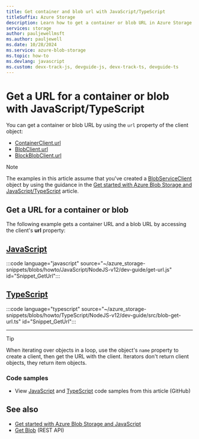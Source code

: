 ```yaml
---
title: Get container and blob url with JavaScript/TypeScript
titleSuffix: Azure Storage
description: Learn how to get a container or blob URL in Azure Storage by using the JavaScript client library.
services: storage
author: pauljewellmsft
ms.author: pauljewell
ms.date: 10/28/2024
ms.service: azure-blob-storage
ms.topic: how-to
ms.devlang: javascript
ms.custom: devx-track-js, devguide-js, devx-track-ts, devguide-ts
---
```


# Get a URL for a container or blob with JavaScript/TypeScript

You can get a container or blob URL by using the `url` property of the client object:

- [ContainerClient.url](/javascript/api/@azure/storage-blob/containerclient#@azure-storage-blob-containerclient-url)
- [BlobClient.url](/javascript/api/@azure/storage-blob/blobclient#@azure-storage-blob-blobclient-url)
- [BlockBlobClient.url](/javascript/api/@azure/storage-blob/blockblobclient#@azure-storage-blob-blockblobclient-url)

> [!NOTE]
> The examples in this article assume that you've created a [BlobServiceClient](/javascript/api/@azure/storage-blob/blobserviceclient) object by using the guidance in the [Get started with Azure Blob Storage and JavaScript/TypeScript](storage-blob-javascript-get-started.md) article.
 
## Get a URL for a container or blob

The following example gets a container URL and a blob URL by accessing the client's **url** property:

## [JavaScript](#tab/javascript)

:::code language="javascript" source="~/azure_storage-snippets/blobs/howto/JavaScript/NodeJS-v12/dev-guide/get-url.js" id="Snippet_GetUrl":::

## [TypeScript](#tab/typescript)

:::code language="typescript" source="~/azure_storage-snippets/blobs/howto/TypeScript/NodeJS-v12/dev-guide/src/blob-get-url.ts" id="Snippet_GetUrl":::

---

> [!TIP]
> When iterating over objects in a loop, use the object's `name` property to create a client, then get the URL with the client. Iterators don't return client objects, they return item objects. 

### Code samples

- View [JavaScript](https://github.com/Azure-Samples/AzureStorageSnippets/blob/master/blobs/howto/JavaScript/NodeJS-v12/dev-guide/get-url.js) and [TypeScript](https://github.com/Azure-Samples/AzureStorageSnippets/blob/master/blobs/howto/TypeScript/NodeJS-v12/dev-guide/src/blob-get-url.ts) code samples from this article (GitHub)

## See also

- [Get started with Azure Blob Storage and JavaScript](storage-blob-javascript-get-started.md)
- [Get Blob](/rest/api/storageservices/get-blob) (REST API)
